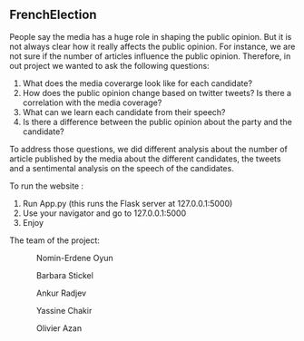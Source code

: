 ## FrenchElection

People say the media has a huge role in shaping the public opinion. But it is not always clear how it really affects the public opinion. For instance, we are not sure if the number of articles influence the public opinion. Therefore, in out project we wanted to ask the following questions:

<ol>
    <li>What does the media coverarge look like for each candidate?</li>
    <li>How does the public opinion change based on twitter tweets? Is there a correlation with the media coverage?</li>
    <li>What can we learn each candidate from their speech?</li>
    <li>Is there a difference between the public opinion about the party and the candidate?</li>
</ol>

To address those questions, we did different analysis about the number of article published by the media about the different candidates, the tweets and a sentimental analysis on the speech of the candidates.

To run the website :
<ol>
    <li>Run App.py (this runs the Flask server at 127.0.0.1:5000)</li>
    <li>Use your navigator and go to 127.0.0.1:5000</li>
    <li>Enjoy</li>
</ol>

The team of the project:
<ol>
<ul>Nomin-Erdene Oyun</ul>
<ul>Barbara Stickel</ul>
<ul>Ankur Radjev</ul>
<ul>Yassine Chakir</ul>
<ul>Olivier Azan</ul>
</ol>
